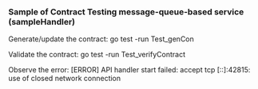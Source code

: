 ### Sample of Contract Testing message-queue-based service (sampleHandler)

Generate/update the contract: 
go test -run Test_genCon

Validate the contract:
go test -run Test_verifyContract

Observe the error:
[ERROR] API handler start failed: accept tcp [::]:42815: use of closed network connection
